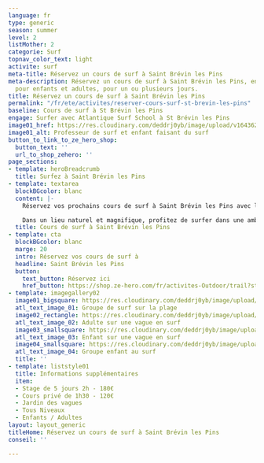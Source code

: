 ```yaml
---
language: fr
type: generic
season: summer
level: 2
listMother: 2
categorie: Surf
topnav_color_text: light
activite: surf
meta-title: Réservez un cours de surf à Saint Brévin les Pins
meta-description: Réservez un cours de surf à Saint Brévin les Pins, en Loire Atlantique,
  pour enfants et adultes, pour un ou plusieurs jours.
title: Réservez un cours de surf à Saint Brévin les Pins
permalink: "/fr/ete/activites/reserver-cours-surf-st-brevin-les-pins"
baseline: Cours de surf à St Brévin les Pins
engage: Surfer avec Atlantique Surf School à St Brévin les Pins
image01_href: https://res.cloudinary.com/deddrj0yb/image/upload/v1643624275/website/Surf%20Atlantic/IMG_7584_itolid.jpg
image01_alt: Professeur de surf et enfant faisant du surf
button_to_link_to_ze_hero_shop:
  button_text: ''
  url_to_shop_zehero: ''
page_sections:
- template: heroBreadcrumb
  title: Surfez à Saint Brévin les Pins
- template: textarea
  blockBGcolor: blanc
  content: |-
    Réservez vos prochains cours de surf à Saint Brévin les Pins avec l’école de surf Atlantic Surf School. Une école de surf passionné, qui dans la bonne humeur, vous apportera les meilleurs conseils pour débuter ou vous perfectionner en surf. Dans une ambiance conviviale, apprenez le surf avec des stages de plusieurs jours de surf. Vous pourrez également louer tout votre matériel directement dans l’école tel que les planches de surf et les combinaisons de surf. Un choix de matériel adapté à vous et aux conditions. Vous pourrez réserver des cours collectifs de plusieurs jours, pour enfants et pour adultes. Découvrez pour les touts petits le jardin des vagues. Les cours privés vous seront également proposés afin d’avoir une séance privatisée entre vous et le professeur de surf. .

    Dans un lieu naturel et magnifique, profitez de surfer dans une ambiance agréable avec une école de surf professionnelle qui vous apportera tous leurs savoirs.
  title: Cours de surf à Saint Brévin les Pins
- template: cta
  blockBGcolor: blanc
  marge: 20
  intro: Réservez vos cours de surf à
  headline: Saint Brévin les Pins
  button:
    text_button: Réservez ici
    href_button: https://shop.ze-hero.com/fr/activites-Outdoor/trail?station=Loire+Atlantique+%2844%29&calessonstype=all&catypegenderlistsummer=all&calessonsactivitytype=Surf&start-date=
- template: imagegallery02
  image01_bigsquare: https://res.cloudinary.com/deddrj0yb/image/upload/v1643624276/website/Surf%20Atlantic/IMG_7714_fsigmd.jpg
  atl_text_image_01: Groupe de surf sur la plage
  image02_rectangle: https://res.cloudinary.com/deddrj0yb/image/upload/v1643624275/website/Surf%20Atlantic/DSC_1440_ruy2qd.jpg
  atl_text_image_02: Adulte sur une vague en surf
  image03_smallsquare: https://res.cloudinary.com/deddrj0yb/image/upload/v1643624276/website/Surf%20Atlantic/IMG_7885_dljybe.jpg
  atl_text_image_03: Enfant sur une vague en surf
  image04_smallsquare: https://res.cloudinary.com/deddrj0yb/image/upload/v1643624275/website/Surf%20Atlantic/IMG_3213_dwivw3.jpg
  atl_text_image_04: Groupe enfant au surf
  title: ''
- template: liststyle01
  title: Informations supplémentaires
  item:
  - Stage de 5 jours 2h - 180€
  - Cours privé de 1h30 - 120€
  - Jardin des vagues
  - Tous Niveaux
  - Enfants / Adultes
layout: layout_generic
titleHome: Réservez un cours de surf à Saint Brévin les Pins
conseil: ''

---
```

